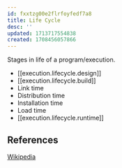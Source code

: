 ```yaml
---
id: fxxtzg00e2flrfoyfedf7a8
title: Life Cycle
desc: ''
updated: 1713717554838
created: 1708456057866
---
```



Stages in life of a program/execution.

- [[execution.lifecycle.design]]
- [[execution.lifecycle.build]]
- Link time
- Distribution time
- Installation time
- Load time
- [[execution.lifecycle.runtime]]

## References

[Wikipedia](https://en.wikipedia.org/wiki/Program_lifecycle_phase#:~:text=Program%20lifecycle%20phases%20are%20the,load%20time%2C%20and%20run%20time.)
